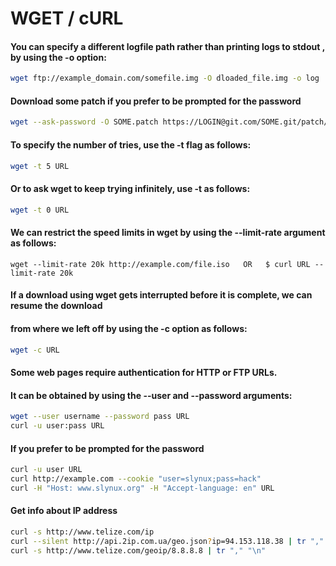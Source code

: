 # WGET / cURL 

#### You can specify a different logfile path rather than printing logs to stdout , by using the -o option:
```bash
wget ftp://example_domain.com/somefile.img -O dloaded_file.img -o log
```

#### Download some patch if you prefer to be prompted for the password
```bash
wget --ask-password -O SOME.patch https://LOGIN@git.com/SOME.git/patch/?id=dd9d9f02e21c22a36ec2b69a
```

#### To specify the number of tries, use the -t flag as follows:
```bash
wget -t 5 URL
```
#### Or to ask wget to keep trying infinitely, use -t as follows:
```bash
wget -t 0 URL
```
#### We can restrict the speed limits in wget by using the --limit-rate argument as follows:
```wget --limit-rate 20k http://example.com/file.iso   OR   $ curl URL --limit-rate 20k```
#### If a download using wget gets interrupted before it is complete, we can resume the download
#### from where we left off by using the -c option as follows:
```bash
wget -c URL
```
#### Some web pages require authentication for HTTP or FTP URLs. <br>
#### It can be obtained by using the --user and --password arguments:
```bash
wget --user username --password pass URL
curl -u user:pass URL 
```
#### If you prefer to be prompted for the password 
```bash
curl -u user URL
curl http://example.com --cookie "user=slynux;pass=hack"
curl -H "Host: www.slynux.org" -H "Accept-language: en" URL
```
#### Get info about IP address  
```bash 
curl -s http://www.telize.com/ip
curl --silent http://api.2ip.com.ua/geo.json?ip=94.153.118.38 | tr "," "\n"
curl -s http://www.telize.com/geoip/8.8.8.8 | tr "," "\n"
```
